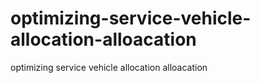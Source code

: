 # optimizing-service-vehicle-allocation-alloacation
optimizing service vehicle allocation alloacation
